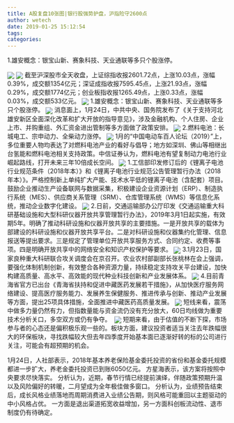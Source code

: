 ```yaml
---
title: A股复盘10张图|银行股强势护盘，沪指险守2600点
author: wetech
date: 2019-01-25 15:12:54
tags: 
categories: 
---
```

1.雄安概念：银宝山新、赛象科技、天业通联等多只个股涨停。
<!-- more -->
<img align="center" border="0" src="https://imgcdn.yicai.com/uppics/images/2019/01/204a5978b89cac5ba96e336a0dc37f91.jpg" />
<img align="center" border="0" src="https://imgcdn.yicai.com/uppics/images/2019/01/e8d2d9de8ea1e12f0610c3b0782515a3.jpg" />
截至沪深股市全天收盘，上证综指收报2601.72点，上涨10.03点，涨幅0.39%，成交额1354亿元；深证成指收报7595.45点，上涨21.93点，涨幅0.29%，成交额1774亿元；创业板指收报1265.49点，上涨0.33点，涨幅0.03%，成交额533亿元。
<img align="center" border="0" src="https://imgcdn.yicai.com/uppics/images/2019/01/8a7cf9a0ea0a5ef9d5f997d3730f15fe.jpg" />
1.雄安概念：银宝山新、赛象科技、天业通联等多只个股涨停。
<img align="center" border="0" src="https://imgcdn.yicai.com/uppics/images/2019/01/b396da31bd4093cdea8dcc24d09292ae.jpg" />
消息面上，1月24日，中共中央、国务院发布了《关于支持河北雄安新区全面深化改革和扩大开放的指导意见》，涉及金融机构、个人住房、企业上市、并购重组、外汇资金进出管制等多方面做了政策安排。
<img align="center" border="0" src="https://imgcdn.yicai.com/uppics/images/2019/01/e1a49abc3c6da5b05bd9c1181f614975.jpg" />
2.燃料电池：长城电工、宗申动力、全柴动力涨停。
<img align="center" border="0" src="https://imgcdn.yicai.com/uppics/images/2019/01/f367a6b6f6a02a220c6274a7c8aa5d6e.jpg" />
1月的“中国电动车百人论坛（2019）”上，多位重要人物均表达了对燃料电池产业的看好与倡导；地方如深圳、佛山等相继出台氢能和燃料电池相关支持政策。中信证券认为，燃料电池有望复制动力电池行业崛起路线，打开未来三年10倍成长空间。
<img align="center" border="0" src="https://imgcdn.yicai.com/uppics/images/2019/01/c410f829d6ce20c10080175d9b0e066b.jpg" />
1.工信部印发修订后的《锂离子电池行业规范条件（2018年本）》和《锂离子电池行业规范公告管理暂行办法（2018年本）》。严格控制新上单纯扩大产能、技术水平低的锂离子电池（含配套）项目。鼓励企业推动生产设备联网与数据采集，积极建设企业资源计划（ERP）、制造执行系统（MES）、供应商关系管理（SRM）、仓库管理系统（WMS）等信息化系统，推动企业数字化建设。
<img align="center" border="0" src="https://imgcdn.yicai.com/uppics/images/2019/01/3b877735221a683d86748c7fb3a4bf50.jpg" />
2.日前，交通运输部办公厅印发《交通运输重大科研基础设施和大型科研仪器开放共享管理暂行办法》，2019年3月1日起实施，有效期5年。明确了推动科研设施和仪器开放共享的主要措施。一是开放共享的载体为部建设的科研设施和仪器开放共享平台。二是对科研设施和仪器集约化管理、信息报送等提出要求。三是规定了管理单位开放共享服务方式、合同约定、收费等事项。四是明确开放共享中的网络安全和知识产权保护等要求。
<img align="center" border="0" src="https://imgcdn.yicai.com/uppics/images/2019/01/2557d8b5f2d9cf899a734dd9c08e3d80.jpg" />
3.1月23日，国家良种重大科研联合攻关调度会在京召开。农业农村部副部长张桃林在会上强调，要强化体制机制创新，有效整合各种资源力量，持续稳定支持攻关平台建设，加快构建高质量、高水平、高效能的现代种业科技创新和产业发展体系。
<img align="center" border="0" src="https://imgcdn.yicai.com/uppics/images/2019/01/9be68a517947bb98e9a3fbba79fac253.jpg" />
4.目前青海省官方已出台《青海省扶持和促进中藏医药发展若干措施》，从加快医疗服务网络建设、提高医疗服务能力、发展养生保健服务、推进传承与创新、推动产业发展等方面，提出25项具体措施，全面推进中藏医药高质量发展。
<img align="center" border="0" src="https://imgcdn.yicai.com/uppics/images/2019/01/80b2d219c732d4ce30f25ec6a12d92c2.jpg" />
短线来看，震荡中做多力量仍然有力，但指数量能与资金流仍没有充分放大，60日均线做为重要技术分析关口，多空双方或仍有争夺。 
<img align="center" border="0" src="https://imgcdn.yicai.com/uppics/images/2019/01/d775b408f4e4af0c42dafa041936f757.jpg" />
短期来看，由于估值的不断下探，市场参与者的心态还是偏积极乐观一些的。板块方面，建议投资者适当关注去年跌幅很大的环保板块，寻找跌幅较大但去年四季度开始基本面已逐渐好转的标的公司进行关注，可能会有超预期的机会。
 
 
1月24日，人社部表示，2018年基本养老保险基金委托投资的省份和基金委托规模都进一步扩大，养老金委托投资已到账6050亿元。
方星海表示，该方案将按照中央要求尽快落实。
分析认为，近期，春节行情已经提前演绎，伴随政策预期升温以及风险偏好的转暖，二月望成为全年极佳做多窗口。
分析认为，业绩预告结束后，成长风格业绩落地而周期消费进入业绩公告期，则风格可能重回以主题驱动的中小风格占优。
一方面是退出渠道拓宽收益增加，另一方面科创板流动性、退市制度仍有待确定。
